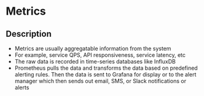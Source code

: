 # Metrics

## Description

- Metrics are usually aggregatable information from the system
- For example, service QPS, API responsiveness, service latency, etc
- The raw data is recorded in time-series databases like InfluxDB
- Prometheus pulls the data and transforms the data based on predefined alerting rules. Then the data is sent to Grafana for display or to the alert manager which then sends out email, SMS, or Slack notifications or alerts
